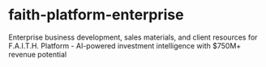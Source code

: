 # faith-platform-enterprise
Enterprise business development, sales materials, and client resources for F.A.I.T.H. Platform - AI-powered investment intelligence with $750M+ revenue potential
